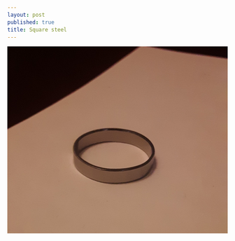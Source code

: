 ```yaml
---
layout: post
published: true
title: Square steel
---
```

![square_steel_7.5.jpg](/images/jewelry/rings/square_steel_7.5.jpg)
